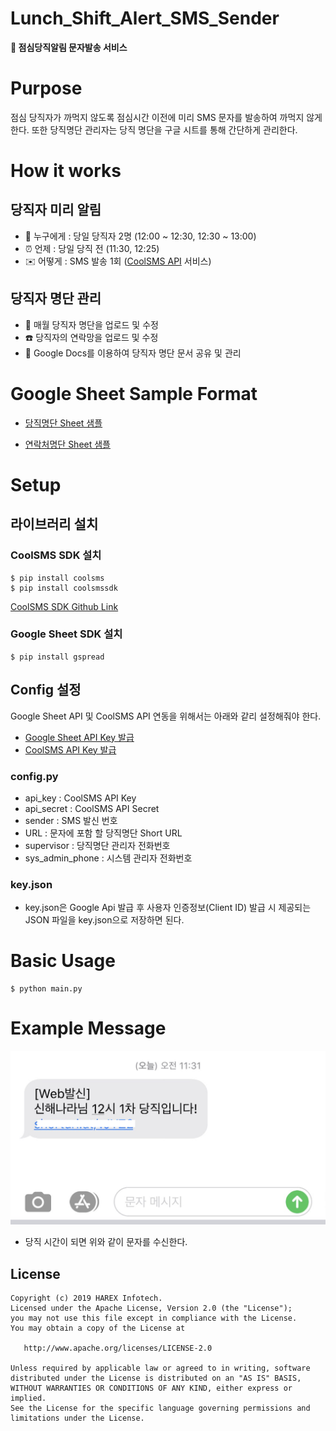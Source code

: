 Lunch_Shift_Alert_SMS_Sender
=========================================================

**🥪 점심당직알림 문자발송 서비스**

# Purpose
점심 당직자가 까먹지 않도록 점심시간 이전에 미리 SMS 문자를 발송하여 까먹지 않게 한다. 또한 당직명단 관리자는 당직 명단을 구글 시트를 통해 간단하게 관리한다.

# How it works
## 당직자 미리 알림

- 💁 누구에게 : 당일 당직자 2명 (12:00 ~ 12:30, 12:30 ~ 13:00)
- ⏰ 언제     : 당일 당직 전 (11:30, 12:25)
- ✉️ 어떻게   : SMS 발송 1회 ([CoolSMS API](https://www.coolsms.co.kr/) 서비스)


## 당직자 명단 관리 

- 📅 매월 당직자 명단을 업로드 및 수정
- ☎️ 당직자의 연락망을 업로드 및 수정
- 📄 Google Docs를 이용하여 당직자 명단 문서 공유 및 관리


# Google Sheet Sample Format

- [당직명단 Sheet 샘플](https://docs.google.com/spreadsheets/d/1f87DW8pXLpiEW_H50DqvqpDUkO85JTPnfbdtR0m9ssE/edit?usp=sharing)

- [연락처명단 Sheet 샘플](https://docs.google.com/spreadsheets/d/1uMz5Vvlfflc_xovGrcgWom-05176lGdZK57YmZW8CqE/edit?usp=sharing)


# Setup

## 라이브러리 설치 

### CoolSMS SDK 설치
```
$ pip install coolsms
$ pip install coolsmssdk
```
[CoolSMS SDK Github Link](https://github.com/coolsms/python-sdk/releases)

### Google Sheet SDK 설치
```
$ pip install gspread
```


## Config 설정

Google Sheet API 및 CoolSMS API 연동을 위해서는 아래와 같리 설정해줘야 한다. 

- [Google Sheet API Key 발급](https://console.developers.google.com/flows/enableapi?apiid=sheets.googleapis.com)
- [CoolSMS API Key 발급](https://www.coolsms.co.kr/index.php?mid=service_setup&act=dispSmsconfigCredentials)

### config.py

- api_key : CoolSMS API Key
- api_secret : CoolSMS API Secret
- sender : SMS 발신 번호
- URL : 문자에 포함 할 당직명단 Short URL
- supervisor : 당직명단 관리자 전화번호
- sys_admin_phone : 시스템 관리자 전화번호

### key.json

- key.json은 Google Api 발급 후 사용자 인증정보(Client ID) 발급 시 제공되는 JSON 파일을 key.json으로 저장하면 된다.


# Basic Usage
```
$ python main.py
```

# Example Message
**![Example_sms](sample_sms.png)**

- 당직 시간이 되면 위와 같이 문자를 수신한다. 


License
--------

    Copyright (c) 2019 HAREX Infotech.
    Licensed under the Apache License, Version 2.0 (the "License");
    you may not use this file except in compliance with the License.
    You may obtain a copy of the License at

       http://www.apache.org/licenses/LICENSE-2.0

    Unless required by applicable law or agreed to in writing, software
    distributed under the License is distributed on an "AS IS" BASIS,
    WITHOUT WARRANTIES OR CONDITIONS OF ANY KIND, either express or implied.
    See the License for the specific language governing permissions and
    limitations under the License.
